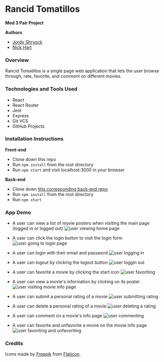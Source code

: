 # Rancid Tomatillos
**Mod 3 Pair Project**  

**Authors**
- [Jordy Shryock](https://github.com/jordy1611)
- [Nick Hart](https://github.com/nickhartdev)

### Overview  
Rancid Tomatillos is a single page web application that lets the user browse through, rate, favorite, and comment on different movies.

### Technologies and Tools Used
- React
- React Router
- Jest
- Express
- Git VCS
- GitHub Projects

### Installation Instructions

**Front-end**
- Clone down this repo
- Run `npm install` from the root directory
- Run `npm start` and visit localhost:3000 in your browser

**Back-end**
- Clone down [this corresponding back-end repo](https://github.com/turingschool-examples/rancid-tomatillos-microservice)
- Run `npm install` from the root directory
- Run `npm start`

### App Demo

* A user can view a list of movie posters when visiting the main page (logged in or logged out)
![user viewing home page](src/assets/homeview.gif)

* A user can click the login button to visit the login form
![user going to login page](src/assets/logintab.gif)

* A user can login with their email and password
![user logging in](src/assets/loggingIn.gif)

* A user can logout by clicking the logout button
![user loggin out](src/assets/logout.gif)

* A user can favorite a movie by clicking the start icon
![user favoriting](src/assets/favoriting.gif)

* A user can view a movie's information by clicking on its poster
![user visiting movie info page](src/assets/movieInfo.gif)

* A user can submit a personal rating of a movie
![user submitting rating](src/assets/rating.gif)

* A user can delete a personal rating of a movie
![user deleting a rating](src/assets/deleteRating.gif)

* A user can comment on a movie's info page
![user commenting](src/assets/commenting.gif)

* A user can favorite and unfavorite a movie on the movie info page
![user favoriting and unfavoriting](src/assets/movieInfoFavorite.gif)

### Credits

Icons made by [Freepik](http://www.freepik.com/) from [Flaticon](https://www.flaticon.com/).
